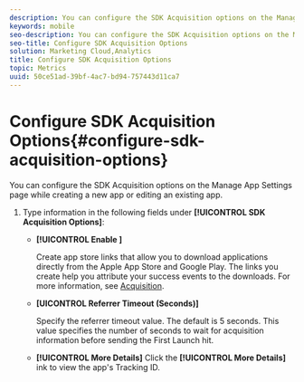 ```yaml
---
description: You can configure the SDK Acquisition options on the Manage App Settings page while creating a new app or editing an existing app.
keywords: mobile
seo-description: You can configure the SDK Acquisition options on the Manage App Settings page while creating a new app or editing an existing app.
seo-title: Configure SDK Acquisition Options
solution: Marketing Cloud,Analytics
title: Configure SDK Acquisition Options
topic: Metrics
uuid: 50ce51ad-39bf-4ac7-bd94-757443d11ca7
---
```


# Configure SDK Acquisition Options{#configure-sdk-acquisition-options}

You can configure the SDK Acquisition options on the Manage App Settings page while creating a new app or editing an existing app.

1. Type information in the following fields under **[!UICONTROL SDK Acquisition Options]**:

   * **[!UICONTROL Enable ]**

      Create app store links that allow you to download applications directly from the Apple App Store and Google Play. The links you create help you attribute your success events to the downloads. For more information, see [Acquisition](../../acquisition-main/acquisition-main.md).

   * **[UICONTROL Referrer Timeout (Seconds)]**

     Specify the referrer timeout value. The default is 5 seconds. This value specifies the number of seconds to wait for acquisition information before sending the First Launch hit.

   * **[!UICONTROL More Details]**
     Click the **[!UICONTROL More Details]** ink to view the app's Tracking ID.